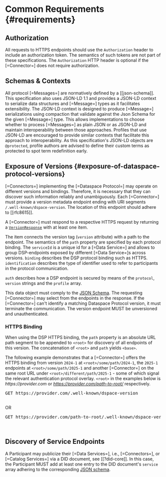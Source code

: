 # Common Requirements {#requirements}

## Authorization

All requests to HTTPS endpoints should use the `Authorization` header to include an authorization token. The semantics
of such tokens are not part of these specifications. The `Authorization` HTTP header is optional if the [=Connector=]
does not require authorization.

## Schemas & Contexts

All protocol [=Messages=] are normatively defined by a [[json-schema]]. This specification also uses JSON-LD 1.1 and
provides a JSON-LD context to serialize data structures and [=Message=] types as it facilitates extensibility. The
JSON-LD context is designed to produce [=Message=] serializations using compaction that validate against the Json Schema
for the given [=Message=] type. This allows implementations to choose whether to process [=Messages=] as plain JSON or
as JSON-LD and maintain interoperability between those approaches. Profiles that use JSON-LD are encouraged to provide
similar contexts that facilitate this approach to interoperability. As this specification's JSON-LD objects are 
`@protected`, profile authors are advised to define their custom terms as protected to spot term redefinition early.

## Exposure of Versions {#exposure-of-dataspace-protocol-versions}

[=Connectors=] implementing the [=Dataspace Protocol=] may operate on different versions and bindings. Therefore, it is
necessary that they can discover such information reliably and unambiguously. Each [=Connector=]
must provide a version metadata endpoint ending with URI segments `/.well-known/dspace-version`. The location of this 
endpoint should adhere to [[rfc8615]].

A [=Connector=] must respond to a respective HTTPS request by returning a [`VersionResponse`](#VersionResponse-table)
with at least one item. 

<p data-include="message/table/versionresponse.html" data-include-format="html">
</p>

The item connects the version tag (`version` attribute) with a path to the endpoint.
The semantics of the `path` property are specified by each protocol binding. The `serviceId` is a unique id for 
a [=Data Service=] and allows to group DSP-endpoints exposed by different [=Data Service=]s across versions. `binding`
describes the DSP protocol binding such as HTTPS. `identification` describes the type of identifier used to refer to
participants in the protocol communication.

<p data-include="message/table/version.html" data-include-format="html">
</p>

`auth` describes how a DSP endpoint is secured by means of the `protocol`, `version` strings and the `profile` array.


<p data-include="message/table/auth.html" data-include-format="html">
</p>


This data object must comply to the [JSON Schema](message/schema/protocol-version-schema.json). The requesting
[=Connector=] may select from the endpoints in the response. If the [=Connector=] can't identify a matching Dataspace
Protocol version, it must terminate the communication. The version endpoint MUST be unversioned and unauthenticated.

### HTTPS Binding

When using the DSP HTTPS binding, the `path` property is an absolute URL path segment to be appended to `<root>` for
discovery of all endpoints of this version. The concatenation of `<root>` and `path` yields `<base>`.

The following example demonstrates that a [=Connector=] offers the HTTPS binding from version `2024-1` at
`<root>/some/path/2024-1`, the `2025-1` endpoints at `<root>/some/path/2025-1` and another [=Connector=] on the same 
root URL under `<root>/different/path/2025-1` - some of which signal the relevant authentication protocol overlay. 
`<root>` in the examples below is _https://provider.com_ or _https://provider.com/path-to-root/_ respectively.

<aside class="example" title="Well-known Version Endpoint (HTTPS) at different root path">
    <pre class="http">GET https://provider.com/.well-known/dspace-version
    </pre>
    OR
    <pre class="http">GET https://provider.com/path-to-root/.well-known/dspace-version</pre>
    <pre class="json" data-include="message/example/protocol-version.json">
    </pre>
</aside>

## Discovery of Service Endpoints

A Participant may publicize their [=Data Services=], i.e., [=Connectors=], or [=Catalog Services=] via a DID document, 
see [[?did-core]]. In this case, the Participant MUST add at least one entry to the DID document's `service` array 
adhering to the corresponding [JSON schema](message/schema/did-service-schema.json).

<aside class="example" title="Catalog Service Did Service Example">
    <pre class="json" data-include="message/example/catalogservice-did-service.json">
    </pre>
</aside>

<aside class="example" title="Data Service Did Service Example">
    <pre class="json" data-include="message/example/dataservice-did-service.json">
    </pre>
</aside>